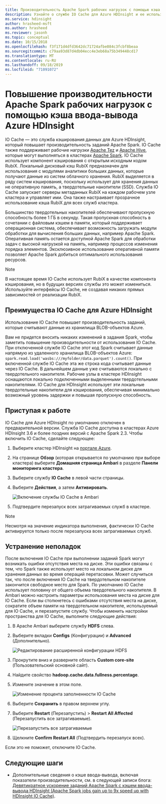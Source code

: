 ```yaml
---
title: Производительность Apache Spark рабочих нагрузок с помощью кэша операций ввода-вывода Azure HDInsight (Предварительная версия)
description: Узнайте о службе IO Cache для Azure HDInsight и ее использовании для повышения производительности Apache Spark.
ms.service: hdinsight
author: hrasheed-msft
ms.author: hrasheed
ms.reviewer: jasonh
ms.topic: conceptual
ms.date: 10/15/2018
ms.openlocfilehash: f3f171d4dfd3642dc71724afbe084c3fcbf8beaa
ms.sourcegitcommit: c79aa93d87d4db04ecc4e3eb68a75b349448cd17
ms.translationtype: MT
ms.contentlocale: ru-RU
ms.lasthandoff: 09/18/2019
ms.locfileid: "71091072"
---
```

# <a name="improve-performance-of-apache-spark-workloads-using-azure-hdinsight-io-cache"></a>Повышение производительности Apache Spark рабочих нагрузок с помощью кэша ввода-вывода Azure HDInsight 

IO Cache — это служба кэширования данных для Azure HDInsight, который повышает производительность заданий Apache Spark. IO Cache также поддерживает рабочие нагрузки [Apache Tez](https://tez.apache.org/) и [Apache Hive](https://hive.apache.org/), которые могут выполняться в кластерах [Apache Spark](https://spark.apache.org/). IO Cache использует компонент кэширования с открытым исходным кодом RubiX. Локальный дисковый кэш RubiX предназначен для использования с модулями аналитики больших данных, которые получают данные из систем облачного хранения. RubiX выделяется в ряду систем кэширования, поскольку использует для хранения данных не оперативную память, а твердотельные накопители (SSD). Служба IO Cache запускает серверы метаданных RubiX на каждом рабочем узле кластера и управляет ими. Она также настраивает прозрачное использование кэша RubiX для всех служб кластера.

Большинство твердотельных накопителей обеспечивают пропускную способность более 1 ГБ в секунду. Такая пропускная способность в сочетании с файловым кэшем в памяти, который поддерживает операционная система, обеспечивает возможность загружать модули обработки для вычисления больших данных, например Apache Spark. Оперативная память остается доступной Apache Spark для обработки задач с высокой нагрузкой на память, например процессов изменения порядка элементов. Эксклюзивное использование оперативной памяти позволяет Apache Spark добиться оптимального использования ресурсов.  

>[!Note]  
>В настоящее время IO Cache использует RubiX в качестве компонента кэширования, но в будущих версиях службы это может измениться. Используйте интерфейсы IO Cache, не создавая никаких прямых зависимостей от реализации RubiX.

## <a name="benefits-of-azure-hdinsight-io-cache"></a>Преимущества IO Cache для Azure HDInsight

Использование IO Cache повышает производительность заданий, которые считывают данные из хранилища BLOB-объектов Azure.

Вам не придется вносить никаких изменений в задания Spark, чтобы заметить повышение производительности от использования IO Cache. При отключенной службе IO Cache этот код Spark считывает данные напрямую из удаленного хранилища BLOB-объектов Azure: `spark.read.load('wasbs:///myfolder/data.parquet').count()`. При включенной службе IO Cache эта же строка кода считывает данные через IO Cache. В дальнейшем данные уже считываются локально с твердотельного накопителя. Рабочие узлы в кластере HDInsight оснащаются локально подключенными выделенными твердотельными накопителями. IO Cache для HDInsight использует эти локальные твердотельные накопители для кэширования, обеспечивая минимально возможный уровень задержки и повышая пропускную способность.

## <a name="getting-started"></a>Приступая к работе

IO Cache для Azure HDInsight по умолчанию отключен в предварительной версии. Служба IO Cache доступна в кластерах Azure HDInsight 3.6 и более поздних версий с Apache Spark 2.3.  Чтобы включить IO Cache, сделайте следующее:

1. Выберите кластер HDInsight на [портале Azure](https://portal.azure.com).

1. На странице **Обзор** (которая открывается по умолчанию при выборе кластера) выберите **Домашняя страница Ambari** в разделе **Панели мониторинга кластера**.

1. Выберите службу **IO Cache** в левой части страницы.

1. Выберите **Действия**, а затем **Активировать**.

    ![Включение службы IO Cache в Ambari](./media/apache-spark-improve-performance-iocache/ambariui-enable-iocache.png "Включение службы IO Cache в Ambari")

1. Подтвердите перезапуск всех затрагиваемых служб в кластере.

>[!NOTE]  
> Несмотря на значение индикатора выполнения, фактически IO Cache активируется только после перезапуска всех затрагиваемых служб.

## <a name="troubleshooting"></a>Устранение неполадок
  
После включения IO Cache при выполнении заданий Spark могут возникать ошибки отсутствия места на диске. Эти ошибки связаны с тем, что Spark также использует место на локальном диске для хранения данных во время операций перетасовки. Может случиться так, что после включения IO Cache на твердотельном накопителе закончится свободное место для Spark. По умолчанию IO Cache использует половину от общего объема твердотельного накопителя. В Ambari можно настроить параметры использования места на диске для IO Cache. Если вы столкнетесь с ошибками отсутствия места на диске, сократите объем памяти на твердотельном накопителе, используемый для IO Cache, и перезапустите службу. Чтобы изменить настройки пространства для IO Cache, выполните следующие действия:

1. В Apache Ambari выберите службу **HDFS** слева.

1. Выберите вкладки **Configs** (Конфигурации) и **Advanced** (Дополнительно).

    ![Редактирование расширенной конфигурации HDFS](./media/apache-spark-improve-performance-iocache/ambariui-hdfs-service-configs-advanced.png "Редактирование расширенной конфигурации HDFS")

1. Прокрутите вниз и разверните область **Custom core-site** (Пользовательский основной сайт).

1. Найдите свойство **hadoop.cache.data.fullness.percentage**.

1. Измените значение в этом поле.

    ![Изменение процента заполненности IO Cache](./media/apache-spark-improve-performance-iocache/ambariui-cache-data-fullness-percentage-property.png "Изменение процента заполненности IO Cache")

1. Выберите **Сохранить** в правом верхнем углу.

1. Выберите **Restart** (Перезапустить)  > **Restart All Affected** (Перезапустить все затрагиваемые).

    ![Перезапустить все затрагиваемые](./media/apache-spark-improve-performance-iocache/ambariui-restart-all-affected.png "Перезапустить все затрагиваемые")

1. Щелкните **Confirm Restart All** (Подтвердить перезапуск всех).

Если это не поможет, отключите IO Cache.

## <a name="next-steps"></a>Следующие шаги

- Дополнительные сведения о кэше ввода-вывода, включая показатели производительности, см. в следующей записи блога: [Девятикратное ускорение заданий Apache Spark с кэшем ввода-вывода HDInsight (Apache Spark jobs gain up to 9x speed up with HDInsight IO Cache)](https://azure.microsoft.com/blog/apache-spark-speedup-with-hdinsight-io-cache/).
